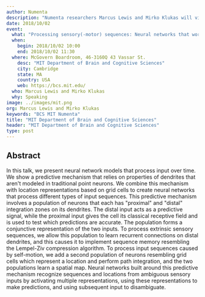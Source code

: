 ```yaml
---
author: Numenta
description: "Numenta researchers Marcus Lewis and Mirko Klukas will visit the MIT Department of Brain and Cognitive Sciences to give a presentation on neural networks that process input over time."
date: 2018/10/02
event:
  what: "Processing sensory(-motor) sequences: Neural networks that work by testing predictions"
  when:
    begin: 2018/10/02 10:00
    end: 2018/10/02 11:30
  where: McGovern Boardroom, 46-3160Q 43 Vassar St.
    desc: "MIT Department of Brain and Cognitive Sciences"
    city: Cambridge
    state: MA
    country: USA
    web: https://bcs.mit.edu/
  who: Marcus Lewis and Mirko Klukas
  why: Speaking
image: ../images/mit.png
org: Marcus Lewis and Mirko Klukas
keywords: "BCS MIT Numenta"
title: "MIT Department of Brain and Cognitive Sciences"
header: "MIT Department of Brain and Cognitive Sciences"
type: post
---
```


## Abstract
In this talk, we present neural network models that process input over time. We show a predictive mechanism that relies on properties of dendrites that aren't modeled in traditional point neurons. We combine this mechanism with location representations based on grid cells to create neural networks that process different types of input sequences. This predictive mechanism involves a population of neurons that each has "proximal" and "distal" integration zones on its dendrites. The distal input acts as a predictive signal, while the proximal input gives the cell its classical receptive field and is used to test which predictions are accurate. The population forms a conjunctive representation of the two inputs. To process extrinsic sensory sequences, we allow this population to learn recurrent connections on distal dendrites, and this causes it to implement sequence memory resembling the Lempel-Ziv compression algorithm. To process input sequences caused by self-motion, we add a second population of neurons resembling grid cells which represent a location and perform path integration, and the two populations learn a spatial map. Neural networks built around this predictive mechanism recognize sequences and locations from ambiguous sensory inputs by activating multiple representations, using these representations to make predictions, and using subsequent input to disambiguate.
